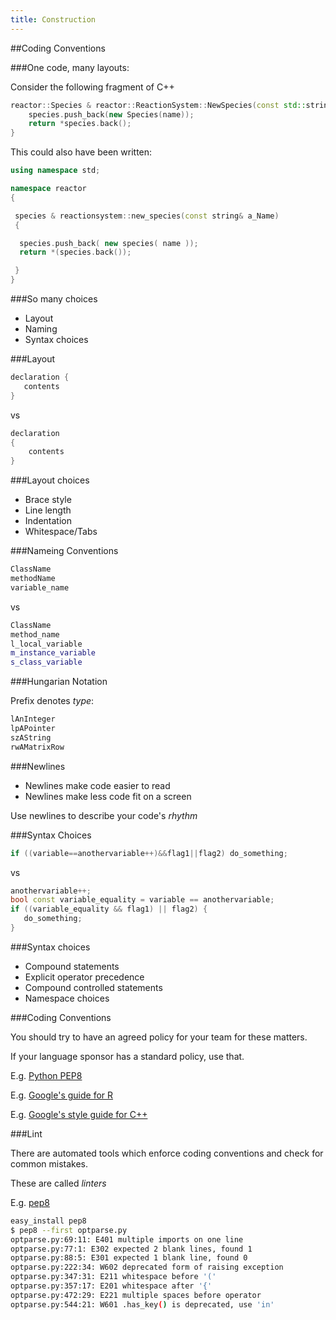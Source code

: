 ```yaml
---
title: Construction
---
```


##Coding Conventions

###One code, many layouts:

Consider the following fragment of C++

``` cpp
reactor::Species & reactor::ReactionSystem::NewSpecies(const std::string &name){
	species.push_back(new Species(name));
	return *species.back();
}
```

This could also have been written:

``` cpp
using namespace std;

namespace reactor
{

 species & reactionsystem::new_species(const string& a_Name)
 {

  species.push_back( new species( name ));
  return *(species.back());

 }
}
```

###So many choices

* Layout
* Naming
* Syntax choices

###Layout

```cpp
declaration {
   contents
}
```

vs

```cpp
declaration
{
	contents
}
```

###Layout choices

* Brace style
* Line length
* Indentation
* Whitespace/Tabs

###Nameing Conventions

``` cpp
ClassName
methodName
variable_name
```

vs

```cpp
ClassName
method_name
l_local_variable
m_instance_variable
s_class_variable
```

###Hungarian Notation

Prefix denotes *type*:

``` c
lAnInteger
lpAPointer
szAString
rwAMatrixRow
```

###Newlines

* Newlines make code easier to read
* Newlines make less code fit on a screen

Use newlines to describe your code's *rhythm*

###Syntax Choices

``` cpp
if ((variable==anothervariable++)&&flag1||flag2) do_something;
```

vs

``` cpp
anothervariable++;
bool const variable_equality = variable == anothervariable;
if ((variable_equality && flag1) || flag2) {
   do_something;
}
```

###Syntax choices

* Compound statements
* Explicit operator precedence
* Compound controlled statements
* Namespace choices

###Coding Conventions

You should try to have an agreed policy for your team for these matters.

If your language sponsor has a standard policy, use that.

E.g. [Python PEP8](http://legacy.python.org/dev/peps/pep-0008/)

E.g. [Google's guide for R](https://google-styleguide.googlecode.com/svn/trunk/Rguide.xml)

E.g. [Google's style guide for C++](http://google-styleguide.googlecode.com/svn/trunk/cppguide.xml)

###Lint

There are automated tools which enforce coding conventions and check for common mistakes.

These are called *linters*

E.g. [pep8](https://pypi.python.org/pypi/pep8)

``` bash
easy_install pep8
$ pep8 --first optparse.py
optparse.py:69:11: E401 multiple imports on one line
optparse.py:77:1: E302 expected 2 blank lines, found 1
optparse.py:88:5: E301 expected 1 blank line, found 0
optparse.py:222:34: W602 deprecated form of raising exception
optparse.py:347:31: E211 whitespace before '('
optparse.py:357:17: E201 whitespace after '{'
optparse.py:472:29: E221 multiple spaces before operator
optparse.py:544:21: W601 .has_key() is deprecated, use 'in'
```
